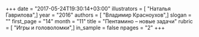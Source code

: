 +++
date = "2017-05-24T19:30:14+03:00"
illustrators = [ "Наталья Гаврилова",]
year = "2016"
authors = [ "Владимир Красноухов",]
slogan = ""
first_page = "14"
month = "11"
title = "Пентамино – новые задачи"
rubric = [ "Игры и головоломки",]
in_sample = false
npages = "2"
+++

